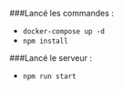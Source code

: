 ###Lancé les commandes : 
- ```docker-compose up -d ```
- ```npm install```
  

###Lancé le serveur : 
- ```npm run start```
